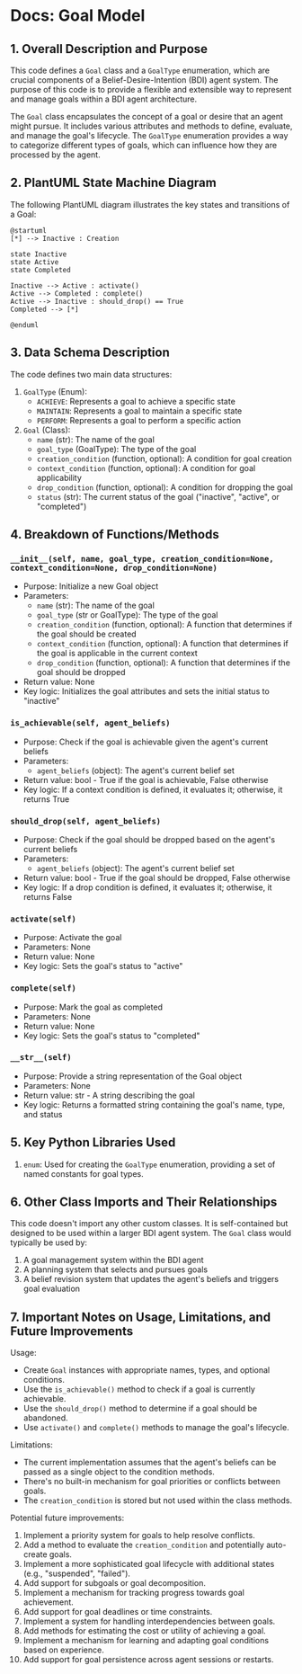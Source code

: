 # Docs: Goal Model

## 1. Overall Description and Purpose

This code defines a `Goal` class and a `GoalType` enumeration, which are crucial components of a Belief-Desire-Intention (BDI) agent system. The purpose of this code is to provide a flexible and extensible way to represent and manage goals within a BDI agent architecture.

The `Goal` class encapsulates the concept of a goal or desire that an agent might pursue. It includes various attributes and methods to define, evaluate, and manage the goal's lifecycle. The `GoalType` enumeration provides a way to categorize different types of goals, which can influence how they are processed by the agent.

## 2. PlantUML State Machine Diagram

The following PlantUML diagram illustrates the key states and transitions of a Goal:

```
@startuml
[*] --> Inactive : Creation

state Inactive
state Active
state Completed

Inactive --> Active : activate()
Active --> Completed : complete()
Active --> Inactive : should_drop() == True
Completed --> [*]

@enduml

```

## 3. Data Schema Description

The code defines two main data structures:

1. `GoalType` (Enum):
    - `ACHIEVE`: Represents a goal to achieve a specific state
    - `MAINTAIN`: Represents a goal to maintain a specific state
    - `PERFORM`: Represents a goal to perform a specific action
2. `Goal` (Class):
    - `name` (str): The name of the goal
    - `goal_type` (GoalType): The type of the goal
    - `creation_condition` (function, optional): A condition for goal creation
    - `context_condition` (function, optional): A condition for goal applicability
    - `drop_condition` (function, optional): A condition for dropping the goal
    - `status` (str): The current status of the goal ("inactive", "active", or "completed")

## 4. Breakdown of Functions/Methods

### `__init__(self, name, goal_type, creation_condition=None, context_condition=None, drop_condition=None)`

- Purpose: Initialize a new Goal object
- Parameters:
    - `name` (str): The name of the goal
    - `goal_type` (str or GoalType): The type of the goal
    - `creation_condition` (function, optional): A function that determines if the goal should be created
    - `context_condition` (function, optional): A function that determines if the goal is applicable in the current context
    - `drop_condition` (function, optional): A function that determines if the goal should be dropped
- Return value: None
- Key logic: Initializes the goal attributes and sets the initial status to "inactive"

### `is_achievable(self, agent_beliefs)`

- Purpose: Check if the goal is achievable given the agent's current beliefs
- Parameters:
    - `agent_beliefs` (object): The agent's current belief set
- Return value: bool - True if the goal is achievable, False otherwise
- Key logic: If a context condition is defined, it evaluates it; otherwise, it returns True

### `should_drop(self, agent_beliefs)`

- Purpose: Check if the goal should be dropped based on the agent's current beliefs
- Parameters:
    - `agent_beliefs` (object): The agent's current belief set
- Return value: bool - True if the goal should be dropped, False otherwise
- Key logic: If a drop condition is defined, it evaluates it; otherwise, it returns False

### `activate(self)`

- Purpose: Activate the goal
- Parameters: None
- Return value: None
- Key logic: Sets the goal's status to "active"

### `complete(self)`

- Purpose: Mark the goal as completed
- Parameters: None
- Return value: None
- Key logic: Sets the goal's status to "completed"

### `__str__(self)`

- Purpose: Provide a string representation of the Goal object
- Parameters: None
- Return value: str - A string describing the goal
- Key logic: Returns a formatted string containing the goal's name, type, and status

## 5. Key Python Libraries Used

1. `enum`: Used for creating the `GoalType` enumeration, providing a set of named constants for goal types.

## 6. Other Class Imports and Their Relationships

This code doesn't import any other custom classes. It is self-contained but designed to be used within a larger BDI agent system. The `Goal` class would typically be used by:

1. A goal management system within the BDI agent
2. A planning system that selects and pursues goals
3. A belief revision system that updates the agent's beliefs and triggers goal evaluation

## 7. Important Notes on Usage, Limitations, and Future Improvements

Usage:

- Create `Goal` instances with appropriate names, types, and optional conditions.
- Use the `is_achievable()` method to check if a goal is currently achievable.
- Use the `should_drop()` method to determine if a goal should be abandoned.
- Use `activate()` and `complete()` methods to manage the goal's lifecycle.

Limitations:

- The current implementation assumes that the agent's beliefs can be passed as a single object to the condition methods.
- There's no built-in mechanism for goal priorities or conflicts between goals.
- The `creation_condition` is stored but not used within the class methods.

Potential future improvements:

1. Implement a priority system for goals to help resolve conflicts.
2. Add a method to evaluate the `creation_condition` and potentially auto-create goals.
3. Implement a more sophisticated goal lifecycle with additional states (e.g., "suspended", "failed").
4. Add support for subgoals or goal decomposition.
5. Implement a mechanism for tracking progress towards goal achievement.
6. Add support for goal deadlines or time constraints.
7. Implement a system for handling interdependencies between goals.
8. Add methods for estimating the cost or utility of achieving a goal.
9. Implement a mechanism for learning and adapting goal conditions based on experience.
10. Add support for goal persistence across agent sessions or restarts.